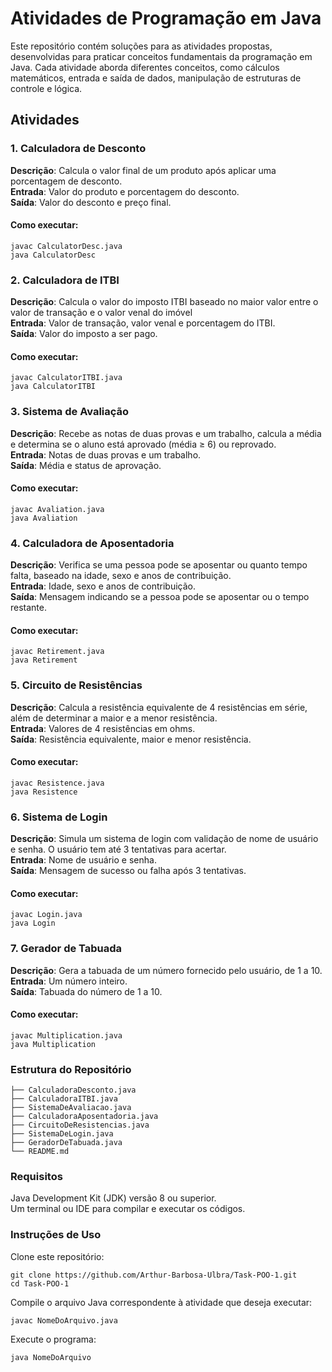 # Atividades de Programação em Java

Este repositório contém soluções para as atividades propostas, desenvolvidas para praticar conceitos fundamentais da programação em Java. Cada atividade aborda diferentes conceitos, como cálculos matemáticos, entrada e saída de dados, manipulação de estruturas de controle e lógica.

## Atividades

### 1. Calculadora de Desconto

**Descrição**: Calcula o valor final de um produto após aplicar uma porcentagem de desconto.  
**Entrada**: Valor do produto e porcentagem do desconto.  
**Saída**: Valor do desconto e preço final.

#### Como executar:

```
javac CalculatorDesc.java
java CalculatorDesc
```

### 2. Calculadora de ITBI

**Descrição**: Calcula o valor do imposto ITBI baseado no maior valor entre o valor de transação e o valor venal do imóvel  
**Entrada**: Valor de transação, valor venal e porcentagem do ITBI.  
**Saída**: Valor do imposto a ser pago.

#### Como executar:

```
javac CalculatorITBI.java
java CalculatorITBI
```

### 3. Sistema de Avaliação

**Descrição**: Recebe as notas de duas provas e um trabalho, calcula a média e determina se o aluno está aprovado (média ≥ 6) ou reprovado.  
**Entrada**: Notas de duas provas e um trabalho.  
**Saída**: Média e status de aprovação.

#### Como executar:

```
javac Avaliation.java
java Avaliation
```

### 4. Calculadora de Aposentadoria

**Descrição**: Verifica se uma pessoa pode se aposentar ou quanto tempo falta, baseado na idade, sexo e anos de contribuição.  
**Entrada**: Idade, sexo e anos de contribuição.  
**Saída**: Mensagem indicando se a pessoa pode se aposentar ou o tempo restante.

#### Como executar:

```
javac Retirement.java
java Retirement
```

### 5. Circuito de Resistências

**Descrição**: Calcula a resistência equivalente de 4 resistências em série, além de determinar a maior e a menor resistência.  
**Entrada**: Valores de 4 resistências em ohms.  
**Saída**: Resistência equivalente, maior e menor resistência.

#### Como executar:

```
javac Resistence.java
java Resistence
```

### 6. Sistema de Login

**Descrição**: Simula um sistema de login com validação de nome de usuário e senha. O usuário tem até 3 tentativas para acertar.  
**Entrada**: Nome de usuário e senha.  
**Saída**: Mensagem de sucesso ou falha após 3 tentativas.

#### Como executar:

```
javac Login.java
java Login
```

### 7. Gerador de Tabuada

**Descrição**: Gera a tabuada de um número fornecido pelo usuário, de 1 a 10.  
**Entrada**: Um número inteiro.  
**Saída**: Tabuada do número de 1 a 10.

#### Como executar:

```
javac Multiplication.java
java Multiplication
```

### Estrutura do Repositório

```
├── CalculadoraDesconto.java
├── CalculadoraITBI.java
├── SistemaDeAvaliacao.java
├── CalculadoraAposentadoria.java
├── CircuitoDeResistencias.java
├── SistemaDeLogin.java
├── GeradorDeTabuada.java
└── README.md
```

### Requisitos

Java Development Kit (JDK) versão 8 ou superior.  
Um terminal ou IDE para compilar e executar os códigos.

### Instruções de Uso

Clone este repositório:

```
git clone https://github.com/Arthur-Barbosa-Ulbra/Task-POO-1.git
cd Task-POO-1
```

Compile o arquivo Java correspondente à atividade que deseja executar:

```
javac NomeDoArquivo.java
```

Execute o programa:

```
java NomeDoArquivo
```
